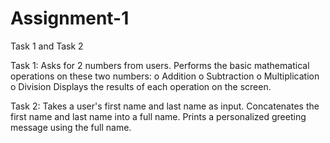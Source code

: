 # Assignment-1
Task 1 and Task 2


Task 1: 
Asks for 2 numbers from users. Performs the basic mathematical operations on these two numbers:
o	Addition
o	Subtraction
o	Multiplication
o	Division
Displays the results of each operation on the screen.


Task 2:
Takes a user's first name and last name as input.
Concatenates the first name and last name into a full name.
Prints a personalized greeting message using the full name.
